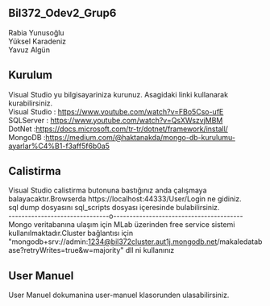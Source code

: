 ## Bil372_Odev2_Grup6
Rabia Yunusoğlu <br />
Yüksel Karadeniz <br />
Yavuz Algün <br />

## Kurulum

Visual Studio yu bilgisayariniza kurunuz. Asagidaki linki kullanarak kurabilirsiniz.<br />
Visual Studio : https://www.youtube.com/watch?v=FBo5Cso-ufE <br />
SQLServer     : https://www.youtube.com/watch?v=QsXWszvjMBM <br />
DotNet        :https://docs.microsoft.com/tr-tr/dotnet/framework/install/ <br />
MongoDB       :https://medium.com/@haktanakda/mongo-db-kurulumu-ayarlar%C4%B1-f3aff5f6b0a5 <br />
## Calistirma

Visual Studio calistirma butonuna bastığınız anda çalışmaya balayacaktır.Browserda https://localhost:44333/User/Login ne gidiniz.<br />
sql dump dosyasını sql_scripts dosyası içeresinde bulabilirsiniz.<br />
-------------------------------o----------------------------------------<br />
Mongo veritabanına ulaşım için MLab üzerinden free service sistemi kullanılmaktadır.Cluster bağlantısı için "mongodb+srv://admin:1234@bil372cluster.aut1j.mongodb.net/makaledatabase?retryWrites=true&w=majority" dll ni kullanınız<br />

## User Manuel

User Manuel dokumanina user-manuel klasorunden ulasabilirsiniz.
